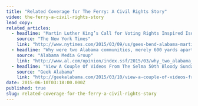 ```yaml
---
title: "Related Coverage for The Ferry: A Civil Rights Story"
video: the-ferry-a-civil-rights-story
lead_copy:
related_articles:
  - headline: "Martin Luther King’s Call for Voting Rights Inspired Isolated Hamlet"
    source: "The New York Times"
    link: "http://www.nytimes.com/2015/03/09/us/gees-bend-alabama-martin-luther-king-voting-rights-1965.html?rref=collection%2Fcolumn%2Fretro-report&action=click&contentCollection=us&region=stream&module=stream_unit&contentPlacement=9&pgtype=collection"
  - headline: "Why were two Alabama communities, merely 600 yards apart, divided for 44 years?"
    source: "Alabama Media Group"
    link: "http://www.al.com/opinion/index.ssf/2015/03/why_two_alabama_communities_me.html"
  - headline: "View A Couple Of Videos From The Selma 50th Bloody Sunday Anniversary"
    source: "Geek Alabama"
    link: "http://geekalabama.com/2015/03/10/view-a-couple-of-videos-from-the-selma-50th-bloody-sunday-anniversary/"
date: 2015-06-10T03:18:00.000Z
published: true
slug: related-coverage-for-the-ferry-a-civil-rights-story
---
```


